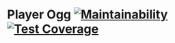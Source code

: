 # Player Ogg [![Maintainability](https://api.codeclimate.com/v1/badges/728fb28964dc02369cb9/maintainability)](https://codeclimate.com/github/BryanFernandes/player_rab-ogg/maintainability) [![Test Coverage](https://api.codeclimate.com/v1/badges/728fb28964dc02369cb9/test_coverage)](https://codeclimate.com/github/BryanFernandes/player_rab-ogg/test_coverage)
